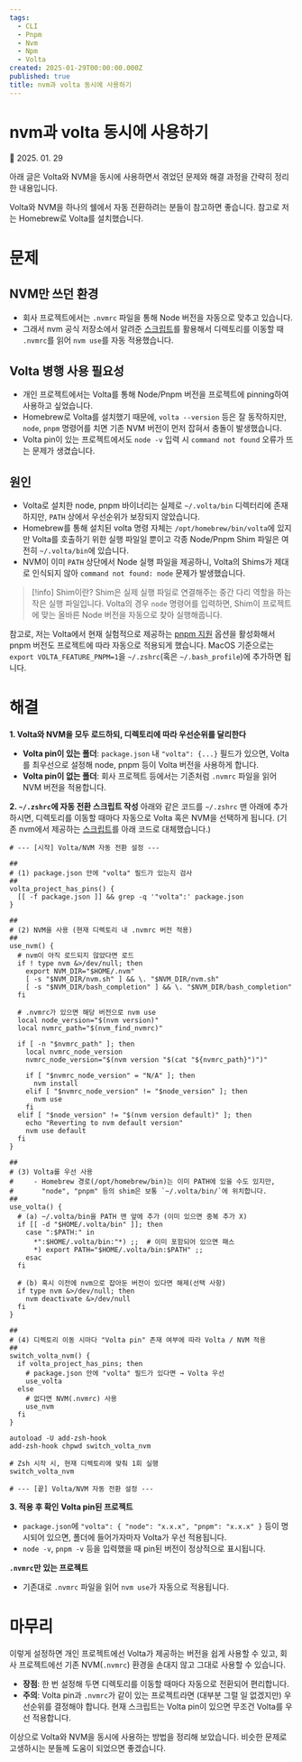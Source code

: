 ```yaml
---
tags:
  - CLI
  - Pnpm
  - Nvm
  - Npm
  - Volta
created: 2025-01-29T00:00:00.000Z
published: true
title: nvm과 volta 동시에 사용하기
---
```


# nvm과 volta 동시에 사용하기

📅 2025. 01. 29

아래 글은 Volta와 NVM을 동시에 사용하면서 겪었던 문제와 해결 과정을 간략히 정리한 내용입니다.

Volta와 NVM을 하나의 쉘에서 자동 전환하려는 분들이 참고하면 좋습니다. 참고로 저는 Homebrew로 Volta를 설치했습니다.

# 문제

## NVM만 쓰던 환경

- 회사 프로젝트에서는 `.nvmrc` 파일을 통해 Node 버전을 자동으로 맞추고 있습니다.
- 그래서 nvm 공식 저장소에서 알려준 [스크립트](https://github.com/nvm-sh/nvm?tab=readme-ov-file#zsh)를 활용해서 디렉토리를 이동할 때 `.nvmrc`를 읽어 `nvm use`를 자동 적용했습니다.

## Volta 병행 사용 필요성

- 개인 프로젝트에서는 Volta를 통해 Node/Pnpm 버전을 프로젝트에 pinning하여 사용하고 싶었습니다.
- Homebrew로 Volta를 설치했기 때문에, `volta --version` 등은 잘 동작하지만, `node`, `pnpm` 명령어를 치면 기존 NVM 버전이 먼저 잡혀서 충돌이 발생했습니다.
- Volta pin이 있는 프로젝트에서도 `node -v` 입력 시 `command not found` 오류가 뜨는 문제가 생겼습니다.

## 원인

- Volta로 설치한 node, pnpm 바이너리는 실제로 `~/.volta/bin` 디렉터리에 존재하지만, `PATH` 상에서 우선순위가 보장되지 않았습니다.
- Homebrew를 통해 설치된 volta 명령 자체는 `/opt/homebrew/bin/volta`에 있지만 Volta를 호출하기 위한 실행 파일일 뿐이고 각종 Node/Pnpm Shim 파일은 여전히 `~/.volta/bin`에 있습니다.
- NVM이 이미 `PATH` 상단에서 Node 실행 파일을 제공하니, Volta의 Shims가 제대로 인식되지 않아 `command not found: node` 문제가 발생했습니다.

> [!info] Shim이란?
> Shim은 실제 실행 파일로 연결해주는 중간 다리 역할을 하는 작은 실행 파일입니다. Volta의 경우 `node` 명령어를 입력하면, Shim이 프로젝트에 맞는 올바른 Node 버전을 자동으로 찾아 실행해줍니다.

참고로, 저는 Volta에서 현재 실험적으로 제공하는 [pnpm 지원](https://docs.volta.sh/advanced/pnpm) 옵션을 활성화해서 pnpm 버전도 프로젝트에 따라 자동으로 적용되게 했습니다. MacOS 기준으로는 `export VOLTA_FEATURE_PNPM=1`을 `~/.zshrc`(혹은 `~/.bash_profile`)에 추가하면 됩니다.

# 해결

**1. Volta와 NVM을 모두 로드하되, 디렉토리에 따라 우선순위를 달리한다**

- **Volta pin이 있는 폴더**: `package.json` 내 `"volta": {...}` 필드가 있으면, Volta를 최우선으로 설정해 node, pnpm 등이 Volta 버전을 사용하게 합니다.
- **Volta pin이 없는 폴더**: 회사 프로젝트 등에서는 기존처럼 `.nvmrc` 파일을 읽어 NVM 버전을 적용합니다.

**2. `~/.zshrc`에 자동 전환 스크립트 작성**
아래와 같은 코드를 `~/.zshrc` 맨 아래에 추가하시면, 디렉토리를 이동할 때마다 자동으로 Volta 혹은 NVM을 선택하게 됩니다. (기존 nvm에서 제공하는 [스크립트](https://github.com/nvm-sh/nvm?tab=readme-ov-file#zsh)를 아래 코드로 대체했습니다.)

```shell
# --- [시작] Volta/NVM 자동 전환 설정 ---

##
# (1) package.json 안에 "volta" 필드가 있는지 검사
##
volta_project_has_pins() {
  [[ -f package.json ]] && grep -q '"volta":' package.json
}

##
# (2) NVM을 사용 (현재 디렉토리 내 .nvmrc 버전 적용)
##
use_nvm() {
  # nvm이 아직 로드되지 않았다면 로드
  if ! type nvm &>/dev/null; then
    export NVM_DIR="$HOME/.nvm"
    [ -s "$NVM_DIR/nvm.sh" ] && \. "$NVM_DIR/nvm.sh"
    [ -s "$NVM_DIR/bash_completion" ] && \. "$NVM_DIR/bash_completion"
  fi

  # .nvmrc가 있으면 해당 버전으로 nvm use
  local node_version="$(nvm version)"
  local nvmrc_path="$(nvm_find_nvmrc)"

  if [ -n "$nvmrc_path" ]; then
    local nvmrc_node_version
    nvmrc_node_version="$(nvm version "$(cat "${nvmrc_path}")")"

    if [ "$nvmrc_node_version" = "N/A" ]; then
      nvm install
    elif [ "$nvmrc_node_version" != "$node_version" ]; then
      nvm use
    fi
  elif [ "$node_version" != "$(nvm version default)" ]; then
    echo "Reverting to nvm default version"
    nvm use default
  fi
}

##
# (3) Volta를 우선 사용
#     - Homebrew 경로(/opt/homebrew/bin)는 이미 PATH에 있을 수도 있지만,
#       "node", "pnpm" 등의 shim은 보통 `~/.volta/bin/`에 위치합니다.
##
use_volta() {
  # (a) ~/.volta/bin을 PATH 맨 앞에 추가 (이미 있으면 중복 추가 X)
  if [[ -d "$HOME/.volta/bin" ]]; then
    case ":$PATH:" in
      *":$HOME/.volta/bin:"*) ;;  # 이미 포함되어 있으면 패스
      *) export PATH="$HOME/.volta/bin:$PATH" ;;
    esac
  fi

  # (b) 혹시 이전에 nvm으로 잡아둔 버전이 있다면 해제(선택 사항)
  if type nvm &>/dev/null; then
    nvm deactivate &>/dev/null
  fi
}

##
# (4) 디렉토리 이동 시마다 "Volta pin" 존재 여부에 따라 Volta / NVM 적용
##
switch_volta_nvm() {
  if volta_project_has_pins; then
    # package.json 안에 "volta" 필드가 있다면 → Volta 우선
    use_volta
  else
    # 없다면 NVM(.nvmrc) 사용
    use_nvm
  fi
}

autoload -U add-zsh-hook
add-zsh-hook chpwd switch_volta_nvm

# Zsh 시작 시, 현재 디렉토리에 맞춰 1회 실행
switch_volta_nvm

# --- [끝] Volta/NVM 자동 전환 설정 ---
```

**3. 적용 후 확인**
**Volta pin된 프로젝트**

- `package.json`에 `"volta": { "node": "x.x.x", "pnpm": "x.x.x" }` 등이 명시되어 있으면, 폴더에 들어가자마자 Volta가 우선 적용됩니다.
- `node -v`, `pnpm -v` 등을 입력했을 때 pin된 버전이 정상적으로 표시됩니다.

**`.nvmrc`만 있는 프로젝트**

- 기존대로 `.nvmrc` 파일을 읽어 `nvm use`가 자동으로 적용됩니다.

# 마무리

이렇게 설정하면 개인 프로젝트에선 Volta가 제공하는 버전을 쉽게 사용할 수 있고, 회사 프로젝트에선 기존 NVM(`.nvmrc`) 환경을 손대지 않고 그대로 사용할 수 있습니다.

- **장점**: 한 번 설정해 두면 디렉토리를 이동할 때마다 자동으로 전환되어 편리합니다.
- **주의**: Volta pin과 `.nvmrc`가 같이 있는 프로젝트라면 (대부분 그럴 일 없겠지만) 우선순위를 결정해야 합니다. 현재 스크립트는 Volta pin이 있으면 무조건 Volta를 우선 적용합니다.

이상으로 Volta와 NVM을 동시에 사용하는 방법을 정리해 보았습니다. 비슷한 문제로 고생하시는 분들께 도움이 되었으면 좋겠습니다.
